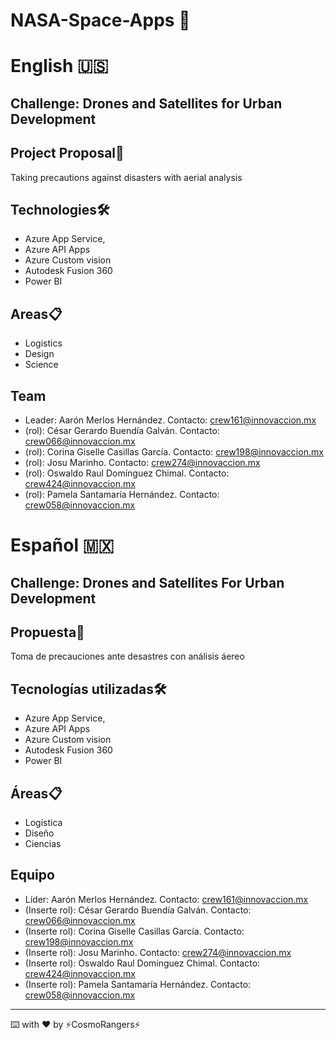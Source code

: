 # NASA-Space-Apps 🚀

# English 🇺🇸
## Challenge: Drones and Satellites for Urban Development

## Project Proposal📄
Taking precautions against disasters with aerial analysis

## Technologies🛠️
- Azure App Service, 
- Azure API Apps
- Azure Custom vision
- Autodesk Fusion 360
- Power BI

## Areas📋
- Logistics
- Design
- Science

## Team
- Leader: Aarón Merlos Hernández. Contacto: crew161@innovaccion.mx
- (rol): César Gerardo Buendía Galván. Contacto: crew066@innovaccion.mx
- (rol): Corina Giselle Casillas García. Contacto: crew198@innovaccion.mx
- (rol): Josu Marinho. Contacto: crew274@innovaccion.mx
- (rol): Oswaldo Raul Domínguez Chimal. Contacto: crew424@innovaccion.mx
- (rol): Pamela Santamaría Hernández. Contacto: crew058@innovaccion.mx



# Español 🇲🇽
## Challenge: Drones and Satellites For Urban Development

## Propuesta📄
Toma de precauciones ante desastres con análisis áereo

## Tecnologías utilizadas🛠️ 
- Azure App Service, 
- Azure API Apps
- Azure Custom vision
- Autodesk Fusion 360
- Power BI

## Áreas📋
- Logística
- Diseño
- Ciencias


## Equipo
- Líder: Aarón Merlos Hernández. Contacto: crew161@innovaccion.mx
- (Inserte rol): César Gerardo Buendía Galván. Contacto: crew066@innovaccion.mx
- (Inserte rol): Corina Giselle Casillas García. Contacto: crew198@innovaccion.mx
- (Inserte rol): Josu Marinho. Contacto: crew274@innovaccion.mx
- (Inserte rol): Oswaldo Raul Domínguez Chimal. Contacto: crew424@innovaccion.mx
- (Inserte rol): Pamela Santamaría Hernández. Contacto: crew058@innovaccion.mx

___
⌨️ with ❤️ by ⚡CosmoRangers⚡
